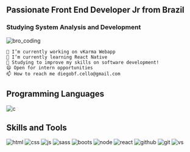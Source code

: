 ## Passionate Front End Developer Jr from Brazil
### Studying System Analysis and Development

![bro_coding](https://raw.githubusercontent.com/diegobaena89/icons/4ef870692de72af654410ce44e0cd5c3ff8bdc04/Coding-bro.svg?token=AQJ3YCS2EG72OAOSICGI2LK72EWZ6)


    🔭 I’m currently working on vKarma Webapp
    🌱 I’m currently learning React Native
    💬 Studying to improve my skills on software development!
    😄 Open for intern opportunities
    📫 How to reach me diegobf.cello@gmail.com

## Programming Languages

![c](https://raw.githubusercontent.com/diegobaena89/icons/main/c.png?token=AQJ3YCR5JMLIRDL4SXGWCT272EXPM)

## Skills and Tools

![html](https://raw.githubusercontent.com/diegobaena89/icons/main/html5.png?token=AQJ3YCRPVBC4N4LM4CAHC6K72EXHI)
![css](https://raw.githubusercontent.com/diegobaena89/icons/main/css3.png?token=AQJ3YCS2YACFFNHLYZJ4YYS72EXHS)
![js](https://raw.githubusercontent.com/diegobaena89/icons/main/js.png?token=AQJ3YCQCRRII4VCFTCB7KPC72EXMI)
![sass](https://raw.githubusercontent.com/diegobaena89/icons/main/sass.png?token=AQJ3YCUXYXULCQ6PYFWUFRK72EXMM)
![boots](https://raw.githubusercontent.com/diegobaena89/icons/main/bootstrap.png?token=AQJ3YCS7RUR3NPONJE4XHJS72EXMQ)
![node](https://raw.githubusercontent.com/diegobaena89/icons/main/node.png?token=AQJ3YCVVCUGO2CMWCHVJUU272EXYE)
![react](https://raw.githubusercontent.com/diegobaena89/icons/main/react.png?token=AQJ3YCT2UZV5XYHFNDSGYIK72EXYI)
![github](https://raw.githubusercontent.com/diegobaena89/icons/main/github.png?token=AQJ3YCSGSG3LIHHGLXENZ5K72EXX6)
![git](https://raw.githubusercontent.com/diegobaena89/icons/main/git.png?token=AQJ3YCQDJBPEMC2E3G6AV7272EXX4)
![vs](https://raw.githubusercontent.com/diegobaena89/icons/main/vsc.png?token=AQJ3YCVVTATRZ2W6BCE37QS72EX6E)
